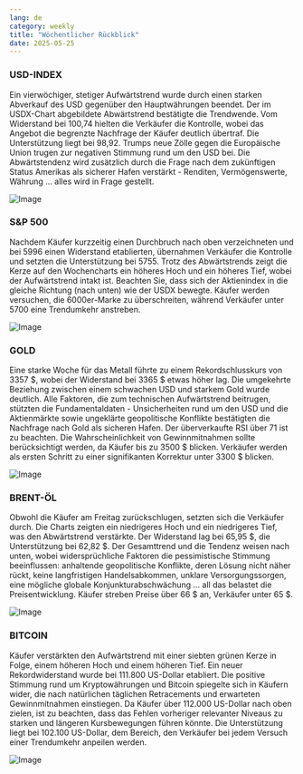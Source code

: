 ```yaml
---
lang: de
category: weekly
title: "Wöchentlicher Rückblick"
date: 2025-05-25
---
```


### USD-INDEX

Ein vierwöchiger, stetiger Aufwärtstrend wurde durch einen starken Abverkauf des USD gegenüber den Hauptwährungen beendet. Der im USDX-Chart abgebildete Abwärtstrend bestätigte die Trendwende. Vom Widerstand bei 100,74 hielten die Verkäufer die Kontrolle, wobei das Angebot die begrenzte Nachfrage der Käufer deutlich übertraf. Die Unterstützung liegt bei 98,92. Trumps neue Zölle gegen die Europäische Union trugen zur negativen Stimmung rund um den USD bei. Die Abwärtstendenz wird zusätzlich durch die Frage nach dem zukünftigen Status Amerikas als sicherer Hafen verstärkt - Renditen, Vermögenswerte, Währung … alles wird in Frage gestellt.

![Image](https://markleighedu.github.io/img/May-2025/25-May-2025/usdindex.jpg)

### S&P 500

Nachdem Käufer kurzzeitig einen Durchbruch nach oben verzeichneten und bei 5996 einen Widerstand etablierten, übernahmen Verkäufer die Kontrolle und setzten die Unterstützung bei 5755. Trotz des Abwärtstrends zeigt die Kerze auf den Wochencharts ein höheres Hoch und ein höheres Tief, wobei der Aufwärtstrend intakt ist. Beachten Sie, dass sich der Aktienindex in die gleiche Richtung (nach unten) wie der USDX bewegte. Käufer werden versuchen, die 6000er-Marke zu überschreiten, während Verkäufer unter 5700 eine Trendumkehr anstreben.

![Image](https://markleighedu.github.io/img/May-2025/25-May-2025/sp500.jpg)

### GOLD

Eine starke Woche für das Metall führte zu einem Rekordschlusskurs von 3357 $, wobei der Widerstand bei 3365 $ etwas höher lag. Die umgekehrte Beziehung zwischen einem schwachen USD und starkem Gold wurde deutlich. Alle Faktoren, die zum technischen Aufwärtstrend beitrugen, stützten die Fundamentaldaten - Unsicherheiten rund um den USD und die Aktienmärkte sowie ungeklärte geopolitische Konflikte bestätigten die Nachfrage nach Gold als sicheren Hafen. Der überverkaufte RSI über 71 ist zu beachten. Die Wahrscheinlichkeit von Gewinnmitnahmen sollte berücksichtigt werden, da Käufer bis zu 3500 $ blicken. Verkäufer werden als ersten Schritt zu einer signifikanten Korrektur unter 3300 $ blicken.

![Image](https://markleighedu.github.io/img/May-2025/25-May-2025/gold.jpg)

### BRENT-ÖL

Obwohl die Käufer am Freitag zurückschlugen, setzten sich die Verkäufer durch. Die Charts zeigten ein niedrigeres Hoch und ein niedrigeres Tief, was den Abwärtstrend verstärkte. Der Widerstand lag bei 65,95 $, die Unterstützung bei 62,82 $. Der Gesamttrend und die Tendenz weisen nach unten, wobei widersprüchliche Faktoren die pessimistische Stimmung beeinflussen: anhaltende geopolitische Konflikte, deren Lösung nicht näher rückt, keine langfristigen Handelsabkommen, unklare Versorgungssorgen, eine mögliche globale Konjunkturabschwächung … all das belastet die Preisentwicklung. Käufer streben Preise über 66 $ an, Verkäufer unter 65 $.

![Image](https://markleighedu.github.io/img/May-2025/25-May-2025/brentoil.jpg)

### BITCOIN

Käufer verstärkten den Aufwärtstrend mit einer siebten grünen Kerze in Folge, einem höheren Hoch und einem höheren Tief. Ein neuer Rekordwiderstand wurde bei 111.800 US-Dollar etabliert. Die positive Stimmung rund um Kryptowährungen und Bitcoin spiegelte sich in Käufern wider, die nach natürlichen täglichen Retracements und erwarteten Gewinnmitnahmen einstiegen. Da Käufer über 112.000 US-Dollar nach oben zielen, ist zu beachten, dass das Fehlen vorheriger relevanter Niveaus zu starken und längeren Kursbewegungen führen könnte. Die Unterstützung liegt bei 102.100 US-Dollar, dem Bereich, den Verkäufer bei jedem Versuch einer Trendumkehr anpeilen werden.

![Image](https://markleighedu.github.io/img/May-2025/25-May-2025/bitcoin.jpg)

